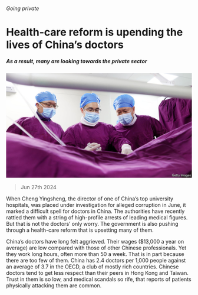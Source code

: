 ###### Going private

# Health-care reform is upending the lives of China’s doctors 

##### As a result, many are looking towards the private sector 

![image](images/20240629_CNP501.jpg) 

> Jun 27th 2024 

When Cheng Yingsheng, the director of one of China’s top university hospitals, was placed under investigation for alleged corruption in June, it marked a difficult spell for doctors in China. The authorities have recently rattled them with a string of high-profile arrests of leading medical figures. But that is not the doctors’ only worry. The government is also pushing through a health-care reform that is upsetting many of them.

China’s doctors have long felt aggrieved. Their wages ($13,000 a year on average) are low compared with those of other Chinese professionals. Yet they work long hours, often more than 50 a week. That is in part because there are too few of them. China has 2.4 doctors per 1,000 people against an average of 3.7 in the OECD, a club of mostly rich countries. Chinese doctors tend to get less respect than their peers in Hong Kong and Taiwan. Trust in them is so low, and medical scandals so rife, that reports of patients physically attacking them are common. 

